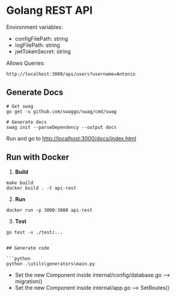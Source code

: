 # Golang REST API

Environment variables:
- configFilePath: string
- logFilePath: string
- jwtTokenSecret: string

Allows Queries:
```
http://localhost:3000/api/users?username=Antonio
```

## Generate Docs

```shell script
# Get swag
go get -u github.com/swaggo/swag/cmd/swag

# Generate docs
swag init --parseDependency --output docs
```

Run and go to [http://localhost:3000/docs/index.html](http://localhost:3000/docs/index.html)


## Run with Docker
   
1. **Build**

```shell script
make build
docker build . -t api-rest
```

2. **Run**

```shell script
docker run -p 3000:3000 api-rest
```

3. **Test**

```shell script
go test -v ./test/...


## Generate code

```python
python .\utils\generators\main.py
```

- Set the new Component inside internal/config/database.go --> migration()
- Set the new Component inside internal/app.go --> SetRoutes()